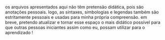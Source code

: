os arquivos apresentados aqui não têm pretensão didática, pois são anotações pessoais. logo, as sintaxes, simbologias e legendas também são estritamente pessoais e usadas para minha própria compreensão. em breve, pretendo atualizar e tornar esse espaço o mais didático possível para que outras pessoas iniciantes assim como eu, possam utilizar para o aprendizado ! 
